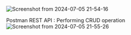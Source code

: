 ![Screenshot from 2024-07-05 21-54-16](https://github.com/rohannstu/CRUD-REST-API-/assets/105815725/c3f31228-6718-4143-85d2-5a2a19f5f3ba)

Postman REST API : Performing CRUD operation 
![Screenshot from 2024-07-05 21-55-26](https://github.com/rohannstu/CRUD-REST-API-/assets/105815725/af7e764e-7a53-4d20-a620-6470643a049c)
